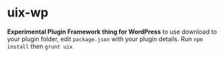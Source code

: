# uix-wp

**Experimental Plugin Framework thing for WordPress**
to use download to your plugin folder, edit `package.json` with your plugin details. Run `npm install` then `grunt uix`
